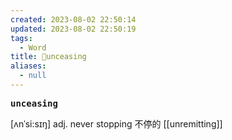 ```yaml
---
created: 2023-08-02 22:50:14
updated: 2023-08-02 22:50:19
tags:
  - Word
title: 📖unceasing
aliases:
  - null
---
```


<pre><strong>unceasing</strong></pre>
[ʌnˈsi:sɪŋ]
adj. never stopping 不停的
[[unremitting]]
